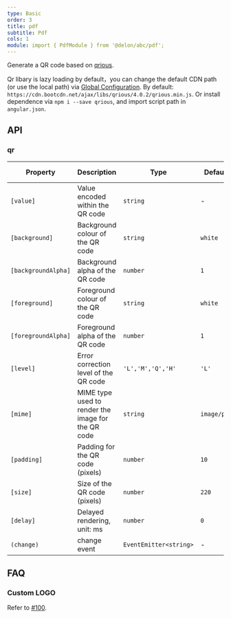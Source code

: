 ```yaml
---
type: Basic
order: 3
title: pdf
subtitle: Pdf
cols: 1
module: import { PdfModule } from '@delon/abc/pdf';
---
```


Generate a QR code based on [qrious](https://neocotic.com/qrious).


Qr libary is lazy loading by default，you can change the default CDN path (or use the local path) via [Global Configuration](/docs/global-config). By default: `https://cdn.bootcdn.net/ajax/libs/qrious/4.0.2/qrious.min.js`. Or install dependence via `npm i --save qrious`, and import script path in `angular.json`.

## API

### qr

| Property | Description | Type | Default | Global Config |
|----------|-------------|------|---------|---------------|
| `[value]` | Value encoded within the QR code | `string` | - |  |
| `[background]` | Background colour of the QR code | `string` | `white` | ✅ |
| `[backgroundAlpha]` | Background alpha of the QR code | `number` | `1` | ✅ |
| `[foreground]` | Foreground colour of the QR code | `string` | `white` | ✅ |
| `[foregroundAlpha]` | Foreground alpha of the QR code | `number` | `1` | ✅ |
| `[level]` | Error correction level of the QR code | `'L','M','Q','H'` | `'L'` | ✅ |
| `[mime]` | MIME type used to render the image for the QR code | `string` | `image/png` | ✅ |
| `[padding]` | Padding for the QR code (pixels) | `number` | `10` | ✅ |
| `[size]` | Size of the QR code (pixels) | `number` | `220` | ✅ |
| `[delay]` | Delayed rendering, unit: ms | `number` | `0` | ✅ |
| `(change)` | change event | `EventEmitter<string>` | - |  |

## FAQ

### Custom LOGO

Refer to [#100](https://github.com/neocotic/qrious/issues/100#issuecomment-308249343).
